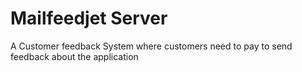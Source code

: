 # Mailfeedjet Server
A Customer feedback System where customers need to pay to send feedback about the application
